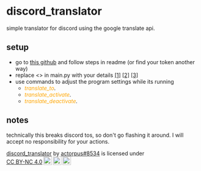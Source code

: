 # discord_translator
simple translator for discord using the google translate api.

## setup
* go to [this github](https://github.com/FOCI-DEV/Get-Discord-Token) and follow steps in readme (or find your token another way)
* replace <> in main.py with your details
[[1]](https://github.com/actorpus/discord_translator/blob/main/main.py#L26)
[[2]](https://github.com/actorpus/discord_translator/blob/main/main.py#L47)
[[3]](https://github.com/actorpus/discord_translator/blob/main/main.py#L58)
* use commands to adjust the program settings while its running
  * *<span style="color:orange">translate_to</span>.* 
  * *<span style="color:orange">translate_activate</span>.* 
  * *<span style="color:orange">translate_deactivate</span>.* 

## notes
technically this breaks discord tos, so don't go flashing it around. I will accept no responsibility for your actions.

 <p xmlns:cc="http://creativecommons.org/ns#" xmlns:dct="http://purl.org/dc/terms/"><a property="dct:title" rel="cc:attributionURL" href="https://github.com/actorpus/discord_translator">discord_translator</a> by <a rel="cc:attributionURL dct:creator" property="cc:attributionName" href="https://github.com/actorpus">actorpus#8534</a> is licensed under <a href="http://creativecommons.org/licenses/by-nc/4.0/?ref=chooser-v1" target="_blank" rel="license noopener noreferrer" style="display:inline-block;">CC BY-NC 4.0<img style="height:22px!important;margin-left:3px;vertical-align:text-bottom;" src="https://mirrors.creativecommons.org/presskit/icons/cc.svg?ref=chooser-v1"><img style="height:22px!important;margin-left:3px;vertical-align:text-bottom;" src="https://mirrors.creativecommons.org/presskit/icons/by.svg?ref=chooser-v1"><img style="height:22px!important;margin-left:3px;vertical-align:text-bottom;" src="https://mirrors.creativecommons.org/presskit/icons/nc.svg?ref=chooser-v1"></a></p> 

